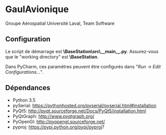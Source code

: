 # GaulAvionique
Groupe Aérospatial Université Laval, Team Software

## Configuration
Le script de démarrage est **\BaseStation\src\\_\_main\_\_.py**. Assurez-vous que le "working directory" est **\BaseStation**.

Dans PyCharm, ces paramètres peuvent être configurés dans "_Run -> Edit Configurations..._". 

## Dépendances
- Python 3.5
- pySerial: https://pythonhosted.org/pyserial/pyserial.html#installation
- PyQt5: http://pyqt.sourceforge.net/Docs/PyQt5/installation.html
- PyQtGraph: http://www.pyqtgraph.org/
- PyOpenGl: http://pyopengl.sourceforge.net/
- pyproj: https://pypi.python.org/pypi/pyproj?
